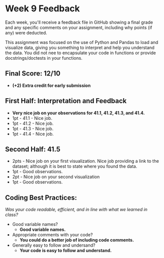 # Week 9 Feedback
Each week, you'll receive a feedback file in GitHub showing a final grade and any specific comments on your assignment, including why points (if any) were deducted.

This assignment was focused on the use of Python and Pandas to load and visualize data, giving you something to interpret and help you understand the data. You did not nee to encapsulate your code in functions or provide docstrings/doctests in your functions.


## Final Score: 12/10
* **(+2) Extra credit for early submission**


## First Half: Interpretation and Feedback
* **Very nice job on your observations for 41.1, 41.2, 41.3, and 41.4.**
* 1pt - 41.1 - Nice job.
* 1pt - 41.2 - Nice job.
* 1pt - 41.3 - Nice job.
* 1pt - 41.4 - Nice job.

## Second Half: 41.5
* 2pts - Nice job on your first visualization. Nice job providing a link to the dataset; although it is best to state where you found the data.
* 1pt - Good observations.
* 2pt - Nice job on your second visualization
* 1pt - Good observations.


## Coding Best Practices:
_Was your code readable, efficient, and in line with what we learned in class?_
* Good variable names?
  * **Good variable names.**
* Appropriate comments with your code?
  * **You could do a better job of including code comments.**
* Generally easy to follow and undersand?
  * **Your code is easy to follow and understand.**
